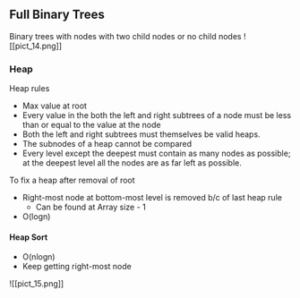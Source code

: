 ## Full Binary Trees
Binary trees with nodes with two child nodes or no child nodes
 ![[pict_14.png]]

### Heap
Heap rules
- Max value at root 
- Every value in the both the left and right subtrees of a node must be less than or equal to the value at the node
- Both the left and right subtrees must themselves be valid heaps.
- The subnodes of a heap cannot be compared
- Every level except the deepest must contain as many nodes as possible; at the deepest level all the nodes are as far left as possible.

To fix a heap after removal of root
- Right-most node at bottom-most level is removed b/c of last heap rule
	- Can be found at Array size - 1
- O(logn)

#### Heap Sort
- O(nlogn)
- Keep getting right-most node


![[pict_15.png]]